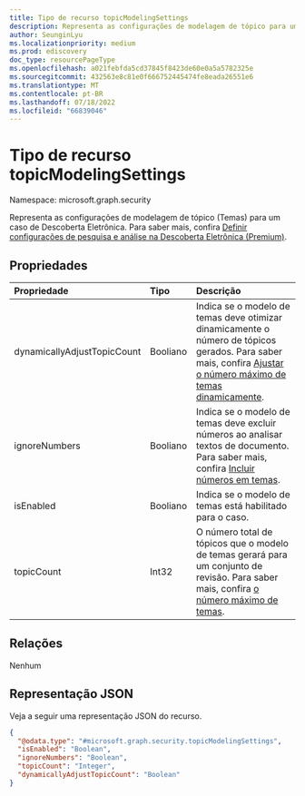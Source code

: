 ```yaml
---
title: Tipo de recurso topicModelingSettings
description: Representa as configurações de modelagem de tópico para um caso de Descoberta Eletrônica
author: SeunginLyu
ms.localizationpriority: medium
ms.prod: ediscovery
doc_type: resourcePageType
ms.openlocfilehash: a021febfda5cd37845f8423de60e0a5a5782325e
ms.sourcegitcommit: 432563e8c81e0f666752445474fe8eada26551e6
ms.translationtype: MT
ms.contentlocale: pt-BR
ms.lasthandoff: 07/18/2022
ms.locfileid: "66839046"
---
```

# <a name="topicmodelingsettings-resource-type"></a>Tipo de recurso topicModelingSettings

Namespace: microsoft.graph.security



Representa as configurações de modelagem de tópico (Temas) para um caso de Descoberta Eletrônica. Para saber mais, confira [Definir configurações de pesquisa e análise na Descoberta Eletrônica (Premium)](/microsoft-365/compliance/configure-search-and-analytics-settings-in-advanced-ediscovery).


## <a name="properties"></a>Propriedades
|Propriedade|Tipo|Descrição|
|:---|:---|:---|
|dynamicallyAdjustTopicCount|Booliano|Indica se o modelo de temas deve otimizar dinamicamente o número de tópicos gerados. Para saber mais, confira [Ajustar o número máximo de temas dinamicamente](/microsoft-365/compliance/configure-search-and-analytics-settings-in-advanced-ediscovery#themes).|
|ignoreNumbers|Booliano|Indica se o modelo de temas deve excluir números ao analisar textos de documento. Para saber mais, confira [Incluir números em temas](/microsoft-365/compliance/configure-search-and-analytics-settings-in-advanced-ediscovery#themes).|
|isEnabled|Booliano|Indica se o modelo de temas está habilitado para o caso.|
|topicCount|Int32|O número total de tópicos que o modelo de temas gerará para um conjunto de revisão. Para saber mais, confira [o número máximo de temas](/microsoft-365/compliance/configure-search-and-analytics-settings-in-advanced-ediscovery#themes).|

## <a name="relationships"></a>Relações
Nenhum

## <a name="json-representation"></a>Representação JSON
Veja a seguir uma representação JSON do recurso.
<!-- {
  "blockType": "resource",
  "@odata.type": "microsoft.graph.security.topicModelingSettings"
}
-->
``` json
{
  "@odata.type": "#microsoft.graph.security.topicModelingSettings",
  "isEnabled": "Boolean",
  "ignoreNumbers": "Boolean",
  "topicCount": "Integer",
  "dynamicallyAdjustTopicCount": "Boolean"
}
```

